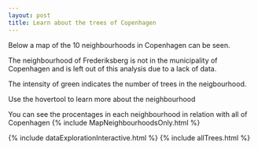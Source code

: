 ```yaml
---
layout: post
title: Learn about the trees of Copenhagen
---
```

Below a map of the 10 neighbourhoods in Copenhagen can be seen. 

The neighbourhood of Frederiksberg is not in the municipality of Copenhagen and is left out of this analysis due to a lack of data.

The intensity of green indicates the number of trees in the neigbourhood. 

Use the hovertool to learn more about the neighbourhood

You can see the procentages in each neighbourhood in relation with all of Copenhagen
{% include MapNeighbourhoodsOnly.html %}

{% include dataExplorationInteractive.html %}
{% include allTrees.html %}
